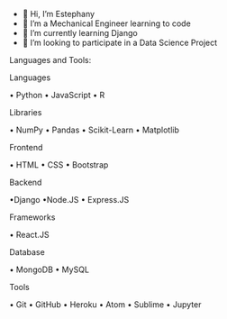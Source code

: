 - 👋 Hi, I’m Estephany
- 👀 I’m a Mechanical Engineer learning to code
- 🌱 I’m currently learning Django
- 💞️ I’m looking to participate in a Data Science Project 

<!---
Estephany11/Estephany11 is a ✨ special ✨ repository because its `README.md` (this file) appears on your GitHub profile.
You can click the Preview link to take a look at your changes.
--->

Languages and Tools:

Languages

• Python • JavaScript  • R


Libraries

• NumPy • Pandas • Scikit-Learn • Matplotlib


Frontend

• HTML • CSS • Bootstrap


Backend

•Django  •Node.JS • Express.JS


Frameworks

• React.JS


Database

• MongoDB • MySQL


Tools

• Git • GitHub • Heroku • Atom • Sublime • Jupyter 
